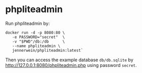 # phpliteadmin

Run phpliteadmin by:  

    docker run -d -p 8080:80 \
       -e PASSWORD="secret"  \
       -v "$PWD"/db:/db      \
       --name phpliteadmin \
       jennerwein/phpliteadmin:latest`  

Then you can access the example database `db/db.sqlite` by <http://127.0.0.1:8080/phpliteadmin.php> using password `secret`.


